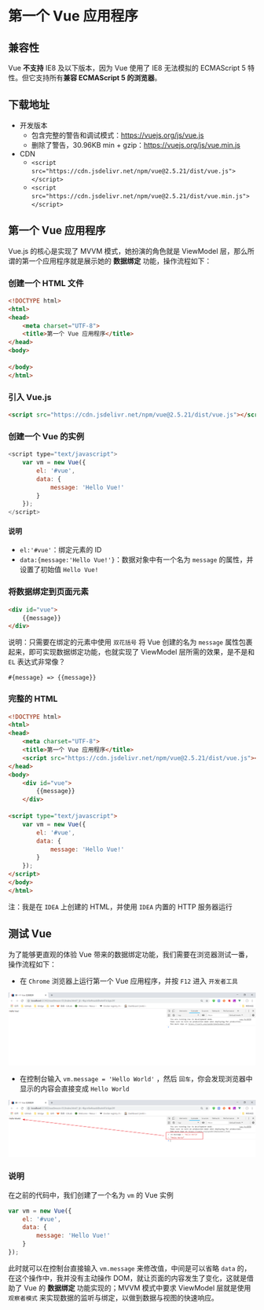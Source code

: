 # 第一个 Vue 应用程序

## 兼容性

Vue **不支持** IE8 及以下版本，因为 Vue 使用了 IE8 无法模拟的 ECMAScript 5 特性。但它支持所有**兼容 ECMAScript 5 的浏览器**。

## 下载地址

- 开发版本
  - 包含完整的警告和调试模式：https://vuejs.org/js/vue.js
  - 删除了警告，30.96KB min + gzip：https://vuejs.org/js/vue.min.js
- CDN
  - `<script src="https://cdn.jsdelivr.net/npm/vue@2.5.21/dist/vue.js"></script>`
  - `<script src="https://cdn.jsdelivr.net/npm/vue@2.5.21/dist/vue.min.js"></script>`

## 第一个 Vue 应用程序

Vue.js 的核心是实现了 MVVM 模式，她扮演的角色就是 ViewModel 层，那么所谓的第一个应用程序就是展示她的 **数据绑定** 功能，操作流程如下：

### 创建一个 HTML 文件

```html
<!DOCTYPE html>
<html>
<head>
    <meta charset="UTF-8">
    <title>第一个 Vue 应用程序</title>
</head>
<body>

</body>
</html>
```

### 引入 Vue.js

```html
<script src="https://cdn.jsdelivr.net/npm/vue@2.5.21/dist/vue.js"></script>
```

### 创建一个 Vue 的实例

```javascript
<script type="text/javascript">
    var vm = new Vue({
        el: '#vue',
        data: {
            message: 'Hello Vue!'
        }
    });
</script>
```

#### 说明

- `el:'#vue'`：绑定元素的 ID
- `data:{message:'Hello Vue!'}`：数据对象中有一个名为 `message` 的属性，并设置了初始值 `Hello Vue!`

### 将数据绑定到页面元素

```html
<div id="vue">
    {{message}}
</div>
```

说明：只需要在绑定的元素中使用 `双花括号` 将 Vue 创建的名为 `message` 属性包裹起来，即可实现数据绑定功能，也就实现了 ViewModel 层所需的效果，是不是和 `EL` 表达式非常像？

```text
#{message} => {{message}}
```

### 完整的 HTML

```html
<!DOCTYPE html>
<html>
<head>
    <meta charset="UTF-8">
    <title>第一个 Vue 应用程序</title>
    <script src="https://cdn.jsdelivr.net/npm/vue@2.5.21/dist/vue.js"></script>
</head>
<body>
    <div id="vue">
        {{message}}
    </div>

<script type="text/javascript">
    var vm = new Vue({
        el: '#vue',
        data: {
            message: 'Hello Vue!'
        }
    });
</script>
</body>
</html>
```

注：我是在 `IDEA` 上创建的 HTML，并使用 `IDEA` 内置的 HTTP 服务器运行

## 测试 Vue

为了能够更直观的体验 Vue 带来的数据绑定功能，我们需要在浏览器测试一番，操作流程如下：

- 在 `Chrome` 浏览器上运行第一个 Vue 应用程序，并按 `F12` 进入 `开发者工具`

![img](./img/Lusifer_20181217214321.png)

- 在控制台输入 `vm.message = 'Hello World'` ，然后 `回车`，你会发现浏览器中显示的内容会直接变成 `Hello World`

![img](./img/Lusifer_20181217214803.png)

### 说明

在之前的代码中，我们创建了一个名为 `vm` 的 Vue 实例

```javascript
var vm = new Vue({
    el: '#vue',
    data: {
        message: 'Hello Vue!'
    }
});
```

此时就可以在控制台直接输入 `vm.message` 来修改值，中间是可以省略 `data` 的，在这个操作中，我并没有主动操作 DOM，就让页面的内容发生了变化，这就是借助了 Vue 的 **数据绑定** 功能实现的；MVVM 模式中要求 ViewModel 层就是使用 `观察者模式` 来实现数据的监听与绑定，以做到数据与视图的快速响应。